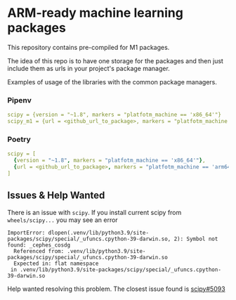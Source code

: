 # ARM-ready machine learning packages

This repository contains pre-compiled for M1 packages. 

The idea of this repo is to have one storage for the packages and then
just include them as urls in your project's package manager.

Examples of usage of the libraries with the common package managers.

### Pipenv

```yaml
scipy = {version = "~1.8", markers = "platfotm_machine == 'x86_64'"}
scipy_m1 = {url = <github_url_to_package>, markers = "platfotm_machine == 'arm64'"}
```

### Poetry

```yaml
scipy = [
  {version = "~1.8", markers = "platfotm_machine == 'x86_64'"},
  {url = <github_url_to_package>, markers = "platfotm_machine == 'arm64'"},
]
```

## Issues & Help Wanted

There is an issue with `scipy`. If you install current scipy from `wheels/scipy...`
you may see an error

```shell
ImportError: dlopen(.venv/lib/python3.9/site-packages/scipy/special/_ufuncs.cpython-39-darwin.so, 2): Symbol not found: _cephes_cosdg
  Referenced from: .venv/lib/python3.9/site-packages/scipy/special/_ufuncs.cpython-39-darwin.so
  Expected in: flat namespace
 in .venv/lib/python3.9/site-packages/scipy/special/_ufuncs.cpython-39-darwin.so
```

Help wanted resolving this problem. The closest issue found is [scipy#5093](https://github.com/scipy/scipy/issues/5093)
